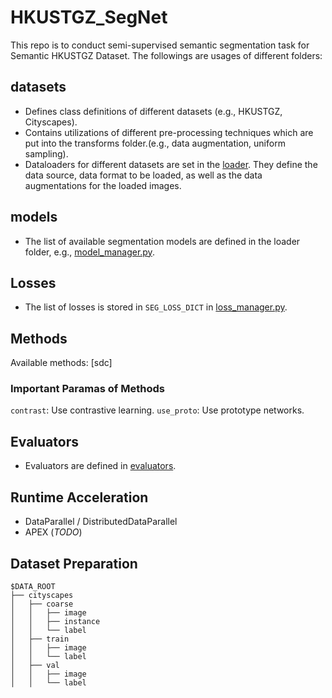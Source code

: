 # HKUSTGZ_SegNet

This repo is to conduct semi-supervised semantic segmentation task for Semantic HKUSTGZ Dataset. The followings are usages of different folders:

## datasets

-   Defines class definitions of different datasets (e.g., HKUSTGZ, Cityscapes).
-   Contains utilizations of different pre-processing techniques which are put into the transforms folder.(e.g., data augmentation, uniform sampling).
-   Dataloaders for different datasets are set in the [loader](datasets.loader). They define the data source, data format to be loaded, as well as the data augmentations for the loaded images.

## models

-   The list of available segmentation models are defined in the loader folder, e.g., [model_manager.py](models/model_manager.py).

## Losses

-   The list of losses is stored in `SEG_LOSS_DICT` in [loss_manager.py](loss/loss_manager.py).

## Methods

Available methods: [sdc]

### Important Paramas of Methods

`contrast`: Use contrastive learning.
`use_proto`: Use prototype networks.

## Evaluators

-   Evaluators are defined in [evaluators](segmentor/tools/evaluator/__init__.py).

## Runtime Acceleration

-   DataParallel / DistributedDataParallel
-   APEX (_TODO_)

## Dataset Preparation

```
$DATA_ROOT
├── cityscapes
│   ├── coarse
│   │   ├── image
│   │   ├── instance
│   │   └── label
│   ├── train
│   │   ├── image
│   │   └── label
│   ├── val
│   │   ├── image
│   │   └── label
```
